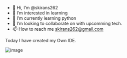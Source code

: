 - 👋 Hi, I’m @skirans262
- 👀 I’m interested in learning
- 🌱 I’m currently learning python
- 💞️ I’m looking to collaborate on with upcomming tech.
- 📫 How to reach me skirans262@gmail.com

Today I have created my Own IDE.

![image](https://user-images.githubusercontent.com/98525114/151376574-047295e0-19f3-430e-af70-f00ee0baa31d.png)


<!---
skirans262/skirans262 is a ✨ special ✨ repository because its `README.md` (this file) appears on your GitHub profile.
You can click the Preview link to take a look at your changes.
--->
